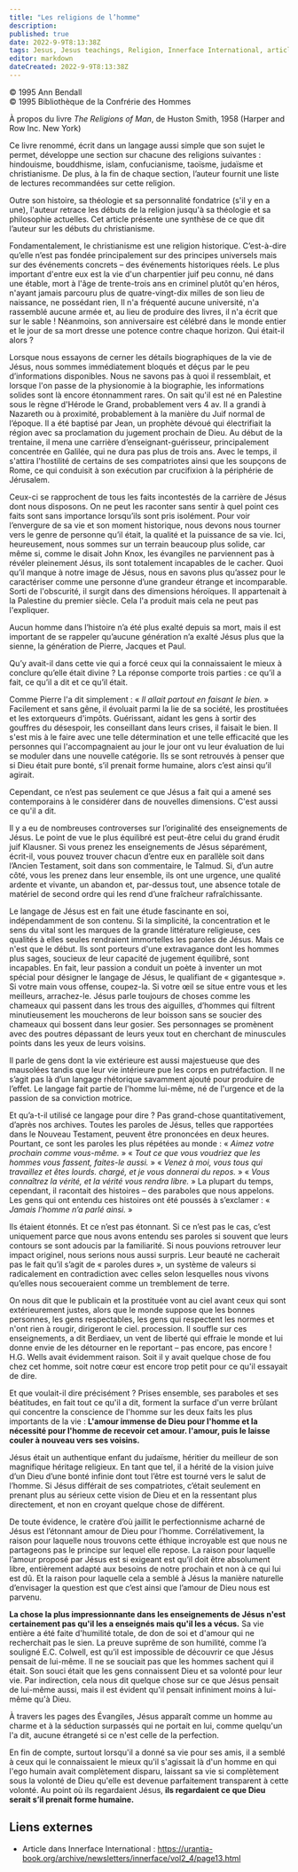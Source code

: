 ```yaml
---
title: "Les religions de l’homme"
description: 
published: true
date: 2022-9-9T8:13:38Z
tags: Jesus, Jesus teachings, Religion, Innerface International, article
editor: markdown
dateCreated: 2022-9-9T8:13:38Z
---
```


<p class="v-card v-sheet theme--light gray lighten-3 px-2">© 1995 Ann Bendall<br>© 1995 Bibliothèque de la Confrérie des Hommes</p>


À propos du livre _The Religions of Man_, de Huston Smith, 1958 (Harper and Row Inc. New York)

Ce livre renommé, écrit dans un langage aussi simple que son sujet le permet, développe une section sur chacune des religions suivantes : hindouisme, bouddhisme, islam, confucianisme, taoïsme, judaïsme et christianisme. De plus, à la fin de chaque section, l’auteur fournit une liste de lectures recommandées sur cette religion.

Outre son histoire, sa théologie et sa personnalité fondatrice (s'il y en a une), l'auteur retrace les débuts de la religion jusqu'à sa théologie et sa philosophie actuelles. Cet article présente une synthèse de ce que dit l’auteur sur les débuts du christianisme.

Fondamentalement, le christianisme est une religion historique. C’est-à-dire qu’elle n’est pas fondée principalement sur des principes universels mais sur des événements concrets – des événements historiques réels. Le plus important d'entre eux est la vie d'un charpentier juif peu connu, né dans une étable, mort à l'âge de trente-trois ans en criminel plutôt qu'en héros, n'ayant jamais parcouru plus de quatre-vingt-dix milles de son lieu de naissance, ne possédant rien, Il n'a fréquenté aucune université, n'a rassemblé aucune armée et, au lieu de produire des livres, il n'a écrit que sur le sable ! Néanmoins, son anniversaire est célébré dans le monde entier et le jour de sa mort dresse une potence contre chaque horizon. Qui était-il alors ?

Lorsque nous essayons de cerner les détails biographiques de la vie de Jésus, nous sommes immédiatement bloqués et déçus par le peu d’informations disponibles. Nous ne savons pas à quoi il ressemblait, et lorsque l'on passe de la physionomie à la biographie, les informations solides sont là encore étonnamment rares. On sait qu'il est né en Palestine sous le règne d'Hérode le Grand, probablement vers 4 av. Il a grandi à Nazareth ou à proximité, probablement à la manière du Juif normal de l’époque. Il a été baptisé par Jean, un prophète dévoué qui électrifiait la région avec sa proclamation du jugement prochain de Dieu. Au début de la trentaine, il mena une carrière d’enseignant-guérisseur, principalement concentrée en Galilée, qui ne dura pas plus de trois ans. Avec le temps, il s'attira l'hostilité de certains de ses compatriotes ainsi que les soupçons de Rome, ce qui conduisit à son exécution par crucifixion à la périphérie de Jérusalem.

Ceux-ci se rapprochent de tous les faits incontestés de la carrière de Jésus dont nous disposons. On ne peut les raconter sans sentir à quel point ces faits sont sans importance lorsqu’ils sont pris isolément. Pour voir l’envergure de sa vie et son moment historique, nous devons nous tourner vers le genre de personne qu’il était, la qualité et la puissance de sa vie. Ici, heureusement, nous sommes sur un terrain beaucoup plus solide, car même si, comme le disait John Knox, les évangiles ne parviennent pas à révéler pleinement Jésus, ils sont totalement incapables de le cacher. Quoi qu’il manque à notre image de Jésus, nous en savons plus qu’assez pour le caractériser comme une personne d’une grandeur étrange et incomparable. Sorti de l'obscurité, il surgit dans des dimensions héroïques. Il appartenait à la Palestine du premier siècle. Cela l'a produit mais cela ne peut pas l'expliquer.

Aucun homme dans l’histoire n’a été plus exalté depuis sa mort, mais il est important de se rappeler qu’aucune génération n’a exalté Jésus plus que la sienne, la génération de Pierre, Jacques et Paul.

Qu’y avait-il dans cette vie qui a forcé ceux qui la connaissaient le mieux à conclure qu’elle était divine ? La réponse comporte trois parties : ce qu’il a fait, ce qu’il a dit et ce qu’il était.

Comme Pierre l'a dit simplement : « _Il allait partout en faisant le bien._ » Facilement et sans gêne, il évoluait parmi la lie de sa société, les prostituées et les extorqueurs d'impôts. Guérissant, aidant les gens à sortir des gouffres du désespoir, les conseillant dans leurs crises, il faisait le bien. Il s'est mis à le faire avec une telle détermination et une telle efficacité que les personnes qui l'accompagnaient au jour le jour ont vu leur évaluation de lui se moduler dans une nouvelle catégorie. Ils se sont retrouvés à penser que si Dieu était pure bonté, s’il prenait forme humaine, alors c’est ainsi qu’il agirait.

Cependant, ce n’est pas seulement ce que Jésus a fait qui a amené ses contemporains à le considérer dans de nouvelles dimensions. C'est aussi ce qu'il a dit.

Il y a eu de nombreuses controverses sur l’originalité des enseignements de Jésus. Le point de vue le plus équilibré est peut-être celui du grand érudit juif Klausner. Si vous prenez les enseignements de Jésus séparément, écrit-il, vous pouvez trouver chacun d’entre eux en parallèle soit dans l’Ancien Testament, soit dans son commentaire, le Talmud. Si, d’un autre côté, vous les prenez dans leur ensemble, ils ont une urgence, une qualité ardente et vivante, un abandon et, par-dessus tout, une absence totale de matériel de second ordre qui les rend d’une fraîcheur rafraîchissante.

Le langage de Jésus est en fait une étude fascinante en soi, indépendamment de son contenu. Si la simplicité, la concentration et le sens du vital sont les marques de la grande littérature religieuse, ces qualités à elles seules rendraient immortelles les paroles de Jésus. Mais ce n'est que le début. Ils sont porteurs d'une extravagance dont les hommes plus sages, soucieux de leur capacité de jugement équilibré, sont incapables. En fait, leur passion a conduit un poète à inventer un mot spécial pour désigner le langage de Jésus, le qualifiant de « gigantesque ». Si votre main vous offense, coupez-la. Si votre œil se situe entre vous et les meilleurs, arrachez-le. Jésus parle toujours de choses comme les chameaux qui passent dans les trous des aiguilles, d’hommes qui filtrent minutieusement les moucherons de leur boisson sans se soucier des chameaux qui bossent dans leur gosier. Ses personnages se promènent avec des poutres dépassant de leurs yeux tout en cherchant de minuscules points dans les yeux de leurs voisins.

Il parle de gens dont la vie extérieure est aussi majestueuse que des mausolées tandis que leur vie intérieure pue les corps en putréfaction. Il ne s’agit pas là d’un langage rhétorique savamment ajouté pour produire de l’effet. Le langage fait partie de l'homme lui-même, né de l'urgence et de la passion de sa conviction motrice.

Et qu’a-t-il utilisé ce langage pour dire ? Pas grand-chose quantitativement, d’après nos archives. Toutes les paroles de Jésus, telles que rapportées dans le Nouveau Testament, peuvent être prononcées en deux heures. Pourtant, ce sont les paroles les plus répétées au monde : « _Aimez votre prochain comme vous-même._ » « _Tout ce que vous voudriez que les hommes vous fassent, faites-le aussi._ » « _Venez à moi, vous tous qui travaillez et êtes lourds. chargé, et je vous donnerai du repos._ » « _Vous connaîtrez la vérité, et la vérité vous rendra libre._ » La plupart du temps, cependant, il racontait des histoires – des paraboles que nous appelons. Les gens qui ont entendu ces histoires ont été poussés à s’exclamer : « _Jamais l’homme n’a parlé ainsi._ »

Ils étaient étonnés. Et ce n’est pas étonnant. Si ce n’est pas le cas, c’est uniquement parce que nous avons entendu ses paroles si souvent que leurs contours se sont adoucis par la familiarité. Si nous pouvions retrouver leur impact originel, nous serions nous aussi surpris. Leur beauté ne cacherait pas le fait qu’il s’agit de « paroles dures », un système de valeurs si radicalement en contradiction avec celles selon lesquelles nous vivons qu’elles nous secoueraient comme un tremblement de terre.

On nous dit que le publicain et la prostituée vont au ciel avant ceux qui sont extérieurement justes, alors que le monde suppose que les bonnes personnes, les gens respectables, les gens qui respectent les normes et n'ont rien à rougir, dirigeront le ciel. procession. Il souffle sur ces enseignements, a dit Berdiaev, un vent de liberté qui effraie le monde et lui donne envie de les détourner en le reportant – pas encore, pas encore ! H.G. Wells avait évidemment raison. Soit il y avait quelque chose de fou chez cet homme, soit notre cœur est encore trop petit pour ce qu'il essayait de dire.

Et que voulait-il dire précisément ? Prises ensemble, ses paraboles et ses béatitudes, en fait tout ce qu'il a dit, forment la surface d'un verre brûlant qui concentre la conscience de l'homme sur les deux faits les plus importants de la vie : **L'amour immense de Dieu pour l'homme et la nécessité pour l'homme de recevoir cet amour. l'amour, puis le laisse couler à nouveau vers ses voisins.**

Jésus était un authentique enfant du judaïsme, héritier du meilleur de son magnifique héritage religieux. En tant que tel, il a hérité de la vision juive d’un Dieu d’une bonté infinie dont tout l’être est tourné vers le salut de l’homme. Si Jésus différait de ses compatriotes, c’était seulement en prenant plus au sérieux cette vision de Dieu et en la ressentant plus directement, et non en croyant quelque chose de différent.

De toute évidence, le cratère d’où jaillit le perfectionnisme acharné de Jésus est l’étonnant amour de Dieu pour l’homme. Corrélativement, la raison pour laquelle nous trouvons cette éthique incroyable est que nous ne partageons pas le principe sur lequel elle repose. La raison pour laquelle l’amour proposé par Jésus est si exigeant est qu’il doit être absolument libre, entièrement adapté aux besoins de notre prochain et non à ce qui lui est dû. Et la raison pour laquelle cela a semblé à Jésus la manière naturelle d’envisager la question est que c’est ainsi que l’amour de Dieu nous est parvenu.

**La chose la plus impressionnante dans les enseignements de Jésus n'est certainement pas qu'il les a enseignés mais qu'il les a vécus.** Sa vie entière a été faite d'humilité totale, de don de soi et d'amour qui ne recherchait pas le sien. La preuve suprême de son humilité, comme l’a souligné E.C. Colwell, est qu’il est impossible de découvrir ce que Jésus pensait de lui-même. Il ne se souciait pas que les hommes sachent qui il était. Son souci était que les gens connaissent Dieu et sa volonté pour leur vie. Par indirection, cela nous dit quelque chose sur ce que Jésus pensait de lui-même aussi, mais il est évident qu'il pensait infiniment moins à lui-même qu'à Dieu.

À travers les pages des Évangiles, Jésus apparaît comme un homme au charme et à la séduction surpassés qui ne portait en lui, comme quelqu'un l'a dit, aucune étrangeté si ce n'est celle de la perfection.

En fin de compte, surtout lorsqu'il a donné sa vie pour ses amis, il a semblé à ceux qui le connaissaient le mieux qu'il s'agissait là d'un homme en qui l'ego humain avait complètement disparu, laissant sa vie si complètement sous la volonté de Dieu qu'elle est devenue parfaitement transparent à cette volonté. Au point où ils regardaient Jésus, **ils regardaient ce que Dieu serait s’il prenait forme humaine.**

## Liens externes

- Article dans Innerface International : https://urantia-book.org/archive/newsletters/innerface/vol2_4/page13.html




